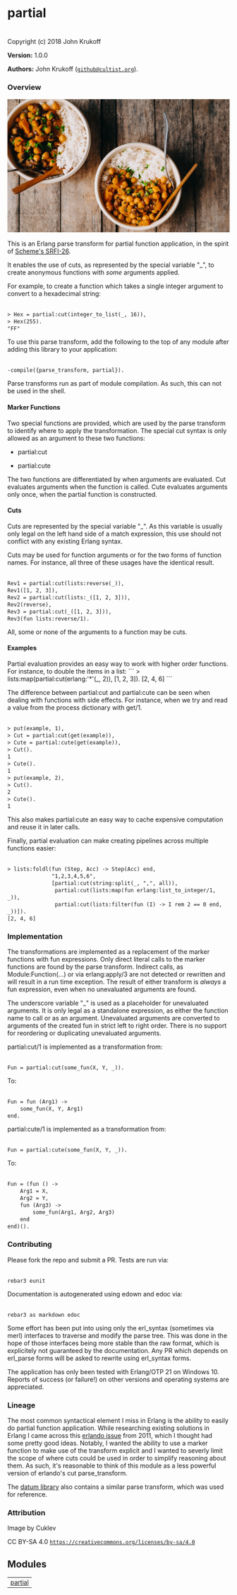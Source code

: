 

# partial
 #

Copyright (c) 2018 John Krukoff

__Version:__ 1.0.0

__Authors:__ John Krukoff ([`github@cultist.org`](mailto:github@cultist.org)).


### Overview ###

![Not actually curry.](curry.jpg)

This is an Erlang parse transform for partial function application, in the
spirit of [Scheme's
SRFI-26](https://srfi.schemers.org/srfi-26/srfi-26.md).

It enables the use of cuts, as represented by the special variable "_",  to
create anonymous functions with _some_ arguments applied.

For example, to create a function which takes a single integer argument to
convert to a hexadecimal string:

```

> Hex = partial:cut(integer_to_list(_, 16)),
> Hex(255).
"FF"
```

To use this parse transform, add the following to the top of any module after adding
this library to your application:

```

-compile({parse_transform, partial}).
```

Parse transforms run as part of module compilation. As such, this can not be
used in the shell.


#### Marker Functions ####

Two special functions are provided, which are used by the parse transform to
identify where to apply the transformation. The special cut syntax is only
allowed as an argument to these two functions:

* partial:cut

* partial:cute


The two functions are differentiated by when arguments are evaluated. Cut
evaluates arguments when the function is called. Cute evaluates arguments only
once, when the partial function is constructed.


#### Cuts ####

Cuts are represented by the special variable "_". As this variable is usually
only legal on the left hand side of a match expression, this use should not
conflict with any existing Erlang syntax.

Cuts may be used for function arguments or for the two forms of function
names. For instance, all three of these usages have the identical result.

```

Rev1 = partial:cut(lists:reverse(_)),
Rev1([1, 2, 3]),
Rev2 = partial:cut(lists:_([1, 2, 3])),
Rev2(reverse),
Rev3 = partial:cut(_([1, 2, 3])),
Rev3(fun lists:reverse/1).
```
All, some or none of the arguments to a function may be cuts.
<h4>Examples</h4>
Partial evaluation provides an easy way to work with higher order functions.
For instance, to double the items in a list:
```
> lists:map(partial:cut(erlang:'*'(_, 2)), [1, 2, 3]).
[2, 4, 6]
```

The difference between partial:cut and partial:cute can be seen when dealing
with functions with side effects. For instance, when we try and read a value
from the process dictionary with get/1.

```

> put(example, 1),
> Cut = partial:cut(get(example)),
> Cute = partial:cute(get(example)),
> Cut().
1
> Cute().
1
> put(example, 2),
> Cut().
2
> Cute().
1
```

This also makes partial:cute an easy way to cache expensive computation and
reuse it in later calls.

Finally, partial evaluation can make creating pipelines across multiple
functions easier:

```

> lists:foldl(fun (Step, Acc) -> Step(Acc) end,
              "1,2,3,4,5,6",
              [partial:cut(string:split(_, ",", all)),
               partial:cut(lists:map(fun erlang:list_to_integer/1, _)),
               partial:cut(lists:filter(fun (I) -> I rem 2 == 0 end, _))]).
[2, 4, 6]
```


### Implementation ###

The transformations are implemented as a replacement of the marker functions
with fun expressions. Only direct literal calls to the marker functions are
found by the parse transform. Indirect calls, as Module:Function(...) or via
erlang:apply/3 are not detected or rewritten and will result in a run time
exception. The result of either transform is _always_ a fun
expression, even when no unevaluated arguments are found.

The underscore variable "_" is used as a placeholder for unevaluated
arguments. It is only legal as a standalone expression, as either the function
name to call or as an argument. Unevaluated arguments are converted to
arguments of the created fun in strict left to right order. There is no
support for reordering or duplicating unevaluated arguments.

partial:cut/1 is implemented as a transformation from:

```

Fun = partial:cut(some_fun(X, Y, _)).
```

To:

```

Fun = fun (Arg1) ->
	some_fun(X, Y, Arg1)
end.
```

partial:cute/1 is implemented as a transformation from:

```

Fun = partial:cute(some_fun(X, Y, _)).
```

To:

```

Fun = (fun () ->
	Arg1 = X,
	Arg2 = Y,
	fun (Arg3) ->
		some_fun(Arg1, Arg2, Arg3)
	end
end)().
```


### Contributing ###

Please fork the repo and submit a PR. Tests are run via:

```

rebar3 eunit
```

Documentation is autogenerated using edown and edoc via:

```

rebar3 as markdown edoc
```

Some effort has been put into using only the erl_syntax (sometimes via merl)
interfaces to traverse and modify the parse tree. This was done in the hope of
those interfaces being more stable than the raw format, which is explicitely
not guaranteed by the documentation. Any PR which depends on erl_parse forms
will be asked to rewrite using erl_syntax forms.

The application has only been tested with Erlang/OTP 21 on Windows 10. Reports
of success (or failure!) on other versions and operating systems are
appreciated.


### Lineage ###

The most common syntactical element I miss in Erlang is the ability to easily
do partial function application. While researching existing solutions in
Erlang I came across this [erlando issue](https://github.com/rabbitmq/erlando/issues/2) from
2011, which I thought had some pretty good ideas. Notably, I wanted the
ability to use a marker function to make use of the transform explicit and I
wanted to severly limit the scope of where cuts could be used in order to
simplify reasoning about them. As such, it's reasonable to think of this
module as a less powerful version of erlando's cut parse_transform.

The [datum
library](https://github.com/fogfish/datum/blob/master/src/partial.erl) also contains a similar parse transform, which was used for
reference.


### Attribution ###

Image by Cuklev

CC BY-SA 4.0 [`https://creativecommons.org/licenses/by-sa/4.0`](https://creativecommons.org/licenses/by-sa/4.0)


## Modules ##


<table width="100%" border="0" summary="list of modules">
<tr><td><a href="partial.md" class="module">partial</a></td></tr></table>

